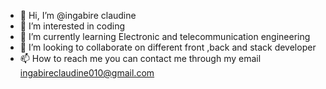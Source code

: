 - 👋 Hi, I’m @ingabire claudine
- 👀 I’m interested in coding
- 🌱 I’m currently learning Electronic and telecommunication engineering 
- 💞️ I’m looking to collaborate on different front ,back and stack developer 
- 📫 How to reach me you can contact me through my email 
ingabireclaudine010@gmail.com
<!---
ingabireclaudinee/ingabireclaudinee is a ✨ special ✨ repository because its `README.md` (this file) appears on your GitHub profile.
You can click the Preview link to take a look at your changes.
--->
